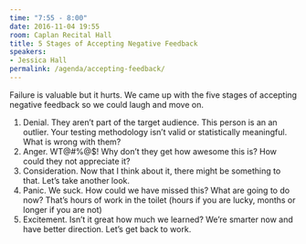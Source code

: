 ```yaml
---
time: "7:55 - 8:00"
date: 2016-11-04 19:55
room: Caplan Recital Hall
title: 5 Stages of Accepting Negative Feedback
speakers:
- Jessica Hall
permalink: /agenda/accepting-feedback/
---
```


Failure is valuable but it hurts. We came up with the five stages of accepting negative feedback so we could laugh and move on.

1. Denial. They aren’t part of the target audience. This person is an an outlier. Your testing methodology isn’t valid or statistically meaningful. What is wrong with them?
2. Anger. WT@#%@$! Why don’t they get how awesome this is? How could they not appreciate it?
3. Consideration. Now that I think about it, there might be something to that. Let’s take another look.
4. Panic. We suck. How could we have missed this? What are going to do now? That’s hours of work in the toilet (hours if you are lucky, months or longer if you are not)
5. Excitement. Isn’t it great how much we learned? We’re smarter now and have better direction. Let’s get back to work.

